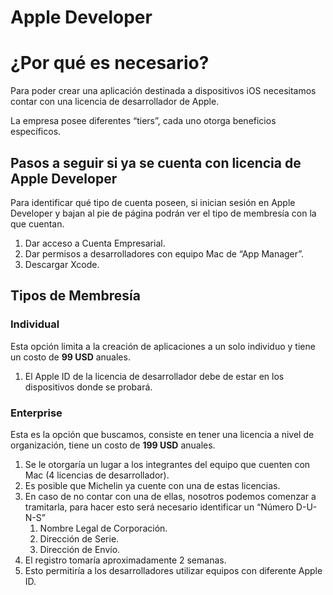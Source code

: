 # Apple Developer

# ¿Por qué es necesario?

Para poder crear una aplicación destinada a dispositivos iOS necesitamos contar con una licencia de desarrollador de Apple.

La empresa posee diferentes “tiers”, cada uno otorga beneficios específicos.

## Pasos a seguir si ya se cuenta con licencia de Apple Developer

Para identificar qué tipo de cuenta poseen, si inician sesión en Apple Developer y bajan al pie de página podrán ver el tipo de membresía con la que cuentan.

1. Dar acceso a Cuenta Empresarial.
2. Dar permisos a desarrolladores con equipo Mac de “App Manager”.
3. Descargar Xcode.

## Tipos de Membresía

### Individual

Esta opción limita a la creación de aplicaciones a un solo individuo y tiene un costo de **99 USD** anuales.

1. El Apple ID de la licencia de desarrollador debe de estar en los dispositivos donde se probará.

### Enterprise

Esta es la opción que buscamos, consiste en tener una licencia a nivel de organización, tiene un costo de **199 USD** anuales.

1. Se le otorgaría un lugar a los integrantes del equipo que cuenten con Mac (4 licencias de desarrollador).
2. Es posible que Michelin ya cuente con una de estas licencias.
3. En caso de no contar con una de ellas, nosotros podemos comenzar a tramitarla, para hacer esto será necesario identificar un “Número D-U-N-S”
    1. Nombre Legal de Corporación.
    2. Dirección de Serie.
    3. Dirección de Envío.
4. El registro tomaría aproximadamente 2 semanas.
5. Esto permitiría a los desarrolladores utilizar equipos con diferente Apple ID.